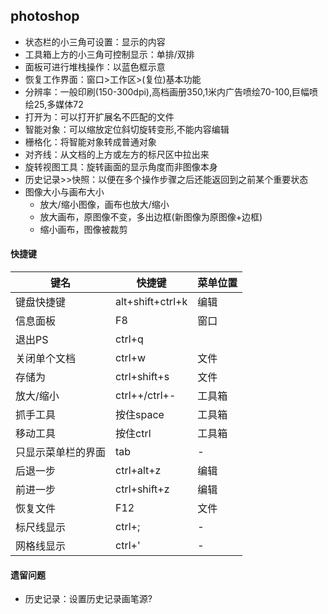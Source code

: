 ## photoshop
- 状态栏的小三角可设置：显示的内容
- 工具箱上方的小三角可控制显示：单排/双排
- 面板可进行堆栈操作：以蓝色框示意
- 恢复工作界面：窗口>工作区>(复位)基本功能
- 分辨率：一般印刷(150-300dpi),高档画册350,1米内广告喷绘70-100,巨幅喷绘25,多媒体72
- 打开为：可以打开扩展名不匹配的文件
- 智能对象：可以缩放定位斜切旋转变形,不能内容编辑
- 栅格化：将智能对象转成普通对象
- 对齐线：从文档的上方或左方的标尺区中拉出来
- 旋转视图工具：旋转画面的显示角度而非图像本身
- 历史记录>>快照：以便在多个操作步骤之后还能返回到之前某个重要状态
- 图像大小与画布大小
    - 放大/缩小图像，画布也放大/缩小
    - 放大画布，原图像不变，多出边框(新图像为原图像+边框)
    - 缩小画布，图像被裁剪
    

#### 快捷键
|键名|快捷键|菜单位置
|-|-|-
|键盘快捷键|alt+shift+ctrl+k|编辑
|信息面板|F8|窗口
|退出PS|ctrl+q|
|关闭单个文档|ctrl+w|文件
|存储为|ctrl+shift+s|文件
|放大/缩小|ctrl++/ctrl+-|工具箱
|抓手工具|按住space|工具箱
|移动工具|按住ctrl|工具箱
|只显示菜单栏的界面|tab|-
|后退一步|ctrl+alt+z|编辑
|前进一步|ctrl+shift+z|编辑
|恢复文件|F12|文件
|标尺线显示|ctrl+;|-
|网格线显示|ctrl+'|-




#### 遗留问题
- 历史记录：设置历史记录画笔源?



